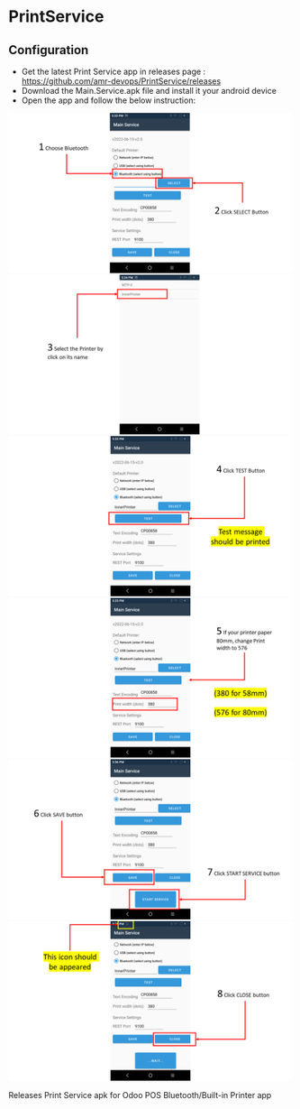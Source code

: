 # PrintService

## Configuration

- Get the latest Print Service app in releases page :
  https://github.com/amr-devops/PrintService/releases
- Download the Main.Service.apk file and install it your android device
- Open the app and follow the below instruction:

 <img src="https://github.com/amr-devops/PrintService/blob/main/PrintServiceDec/1.PNG">
 
 <img src="https://github.com/amr-devops/PrintService/blob/main/PrintServiceDec/2.PNG">
 
 <img src="https://github.com/amr-devops/PrintService/blob/main/PrintServiceDec/3.PNG">
 
 <img src="https://github.com/amr-devops/PrintService/blob/main/PrintServiceDec/4.PNG">
 
 <img src="https://github.com/amr-devops/PrintService/blob/main/PrintServiceDec/5.PNG">
 
 <img src="https://github.com/amr-devops/PrintService/blob/main/PrintServiceDec/6.PNG">
 
 
Releases Print Service apk for Odoo POS Bluetooth/Built-in Printer app
